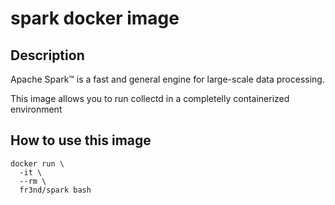 # spark docker image

## Description

Apache Spark™ is a fast and general engine for large-scale data processing.

This image allows you to run collectd in a completelly containerized
environment

## How to use this image

```
docker run \
  -it \
  --rm \
  fr3nd/spark bash
```
